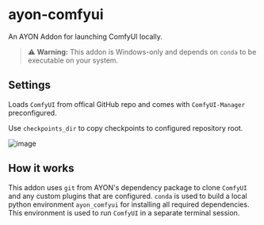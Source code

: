 # ayon-comfyui
An AYON Addon for launching ComfyUI locally.

> ⚠️ **Warning:** This addon is Windows-only and depends on `conda` to be executable on your system.


## Settings
Loads `ComfyUI` from offical GitHub repo and comes with `ComfyUI-Manager` preconfigured.

Use `checkpoints_dir` to copy checkpoints to configured repository root. 

![image](https://github.com/user-attachments/assets/b5a87879-e207-426d-bf13-34807f74ab87)

## How it works
This addon uses `git` from AYON's dependency package to clone `ComfyUI` and any custom plugins that are configured.
`conda` is used to build a local python environment `ayon_comfyui` for installing all required dependencies. This environment is used to run `ComfyUI` in a separate terminal session.
